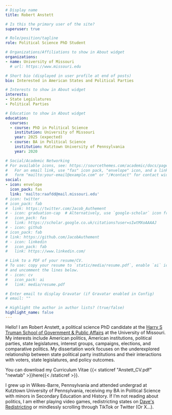 ```yaml
---
# Display name
title: Robert Anstett

# Is this the primary user of the site?
superuser: true

# Role/position/tagline
role: Political Science PhD Student

# Organizations/Affiliations to show in About widget
organizations:
- name: University of Missouri
  # url: https://www.missouri.edu

# Short bio (displayed in user profile at end of posts)
bio: Interested in American States and Political Parties

# Interests to show in About widget
interests:
- State Legislatures
- Political Parties

# Education to show in About widget
education:
  courses:
  - course: PhD in Political Science
    institution: University of Missouri
    year: 2025 (expected)
  - course: BA in Political Science
    institution: Kutztown University of Pennsylvania
    year: 2020

# Social/Academic Networking
# For available icons, see: https://sourcethemes.com/academic/docs/page-builder/#icons
#   For an email link, use "fas" icon pack, "envelope" icon, and a link in the
#   form "mailto:your-email@example.com" or "/#contact" for contact widget.
social:
- icon: envelope
  icon_pack: fas
  link: 'mailto:raafdd@mail.missouri.edu'
# icon: twitter
# icon_pack: fab
#  link: https://twitter.com/Jacob_Authement
# - icon: graduation-cap  # Alternatively, use `google-scholar` icon from `ai` icon pack
#   icon_pack: fas
#   link: https://scholar.google.co.uk/citations?user=sIwtMXoAAAAJ
# - icon: github
# icon_pack: fab
# link: https://github.com/JacobAuthement
# - icon: linkedin
#   icon_pack: fab
#   link: https://www.linkedin.com/

# Link to a PDF of your resume/CV.
# To use: copy your resume to `static/media/resume.pdf`, enable `ai` icons in `params.toml`, 
# and uncomment the lines below.
# - icon: cv
#   icon_pack: ai
#   link: media/resume.pdf

# Enter email to display Gravatar (if Gravatar enabled in Config)
# email: ""

# Highlight the author in author lists? (true/false)
highlight_name: false
---
```


Hello!
I am Robert Anstett, a political science PhD candidate at the [Harry S Truman School of Government & Public Affairs](https://truman.missouri.edu) at the University of Missouri. My interests include American politics, American institutions, political parties, state legislatures, interest groups, campaigns, elections, and comparative politics. My dissertation work focuses on the underexplored relationship between state political party institutions and their interactions with voters, state legislatures, and policy outcomes.

You can download my Curriculum Vitae {{< staticref "Anstett_CV.pdf" "newtab" >}}here{{< /staticref >}}.

I grew up in Wilkes-Barre, Pennsylvania and attended undergrad at Kutztown University of Pennsylvania, receiving my BA in Political Science with minors in Secondary Education and History. If I’m not reading about politics, I am either playing video games, redistricting states on [Dave's Redistricting](https://davesredistricting.org/maps#home) or mindlessly scrolling through TikTok or Twitter (Or X...). 
